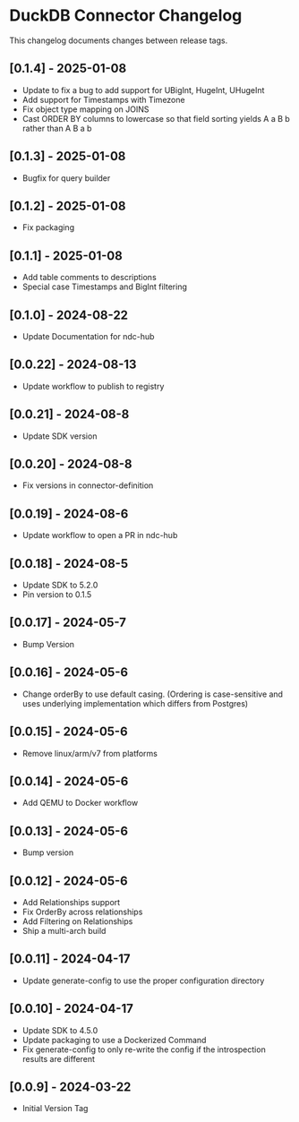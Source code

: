 # DuckDB Connector Changelog
This changelog documents changes between release tags.

## [0.1.4] - 2025-01-08
* Update to fix a bug to add support for UBigInt, HugeInt, UHugeInt
* Add support for Timestamps with Timezone
* Fix object type mapping on JOINS
* Cast ORDER BY columns to lowercase so that field sorting yields A a B b rather than A B a b

## [0.1.3] - 2025-01-08
* Bugfix for query builder

## [0.1.2] - 2025-01-08
* Fix packaging

## [0.1.1] - 2025-01-08
* Add table comments to descriptions
* Special case Timestamps and BigInt filtering

## [0.1.0] - 2024-08-22
* Update Documentation for ndc-hub

## [0.0.22] - 2024-08-13
* Update workflow to publish to registry

## [0.0.21] - 2024-08-8
* Update SDK version

## [0.0.20] - 2024-08-8
* Fix versions in connector-definition

## [0.0.19] - 2024-08-6
* Update workflow to open a PR in ndc-hub

## [0.0.18] - 2024-08-5
* Update SDK to 5.2.0
* Pin version to 0.1.5

## [0.0.17] - 2024-05-7
* Bump Version

## [0.0.16] - 2024-05-6
* Change orderBy to use default casing. (Ordering is case-sensitive and uses underlying implementation which differs from Postgres)

## [0.0.15] - 2024-05-6
* Remove linux/arm/v7 from platforms

## [0.0.14] - 2024-05-6
* Add QEMU to Docker workflow

## [0.0.13] - 2024-05-6
* Bump version

## [0.0.12] - 2024-05-6
* Add Relationships support
* Fix OrderBy across relationships
* Add Filtering on Relationships
* Ship a multi-arch build

## [0.0.11] - 2024-04-17
* Update generate-config to use the proper configuration directory

## [0.0.10] - 2024-04-17
* Update SDK to 4.5.0
* Update packaging to use a Dockerized Command
* Fix generate-config to only re-write the config if the introspection results are different

## [0.0.9] - 2024-03-22
* Initial Version Tag